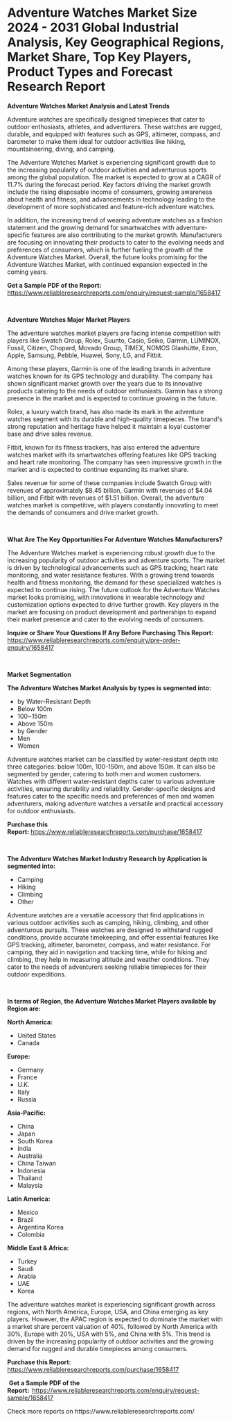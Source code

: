 <p><h1>Adventure Watches Market Size 2024 - 2031 Global Industrial Analysis, Key Geographical Regions, Market Share, Top Key Players, Product Types and Forecast Research Report</h1></p><p><strong>Adventure Watches Market Analysis and Latest Trends</strong></p>
<p><p>Adventure watches are specifically designed timepieces that cater to outdoor enthusiasts, athletes, and adventurers. These watches are rugged, durable, and equipped with features such as GPS, altimeter, compass, and barometer to make them ideal for outdoor activities like hiking, mountaineering, diving, and camping.</p><p>The Adventure Watches Market is experiencing significant growth due to the increasing popularity of outdoor activities and adventurous sports among the global population. The market is expected to grow at a CAGR of 11.7% during the forecast period. Key factors driving the market growth include the rising disposable income of consumers, growing awareness about health and fitness, and advancements in technology leading to the development of more sophisticated and feature-rich adventure watches.</p><p>In addition, the increasing trend of wearing adventure watches as a fashion statement and the growing demand for smartwatches with adventure-specific features are also contributing to the market growth. Manufacturers are focusing on innovating their products to cater to the evolving needs and preferences of consumers, which is further fueling the growth of the Adventure Watches Market. Overall, the future looks promising for the Adventure Watches Market, with continued expansion expected in the coming years.</p></p>
<p><strong>Get a Sample PDF of the Report:&nbsp;</strong> <a href="https://www.reliableresearchreports.com/enquiry/request-sample/1658417">https://www.reliableresearchreports.com/enquiry/request-sample/1658417</a></p>
<p>&nbsp;</p>
<p><strong>Adventure Watches Major Market Players</strong></p>
<p><p>The adventure watches market players are facing intense competition with players like Swatch Group, Rolex, Suunto, Casio, Seiko, Garmin, LUMINOX, Fossil, Citizen, Chopard, Movado Group, TIMEX, NOMOS Glashütte, Ezon, Apple, Samsung, Pebble, Huawei, Sony, LG, and Fitbit.</p><p>Among these players, Garmin is one of the leading brands in adventure watches known for its GPS technology and durability. The company has shown significant market growth over the years due to its innovative products catering to the needs of outdoor enthusiasts. Garmin has a strong presence in the market and is expected to continue growing in the future.</p><p>Rolex, a luxury watch brand, has also made its mark in the adventure watches segment with its durable and high-quality timepieces. The brand's strong reputation and heritage have helped it maintain a loyal customer base and drive sales revenue.</p><p>Fitbit, known for its fitness trackers, has also entered the adventure watches market with its smartwatches offering features like GPS tracking and heart rate monitoring. The company has seen impressive growth in the market and is expected to continue expanding its market share.</p><p>Sales revenue for some of these companies include Swatch Group with revenues of approximately $8.45 billion, Garmin with revenues of $4.04 billion, and Fitbit with revenues of $1.51 billion. Overall, the adventure watches market is competitive, with players constantly innovating to meet the demands of consumers and drive market growth.</p></p>
<p>&nbsp;</p>
<p><strong>What Are The Key Opportunities For Adventure Watches Manufacturers?</strong></p>
<p><p>The Adventure Watches market is experiencing robust growth due to the increasing popularity of outdoor activities and adventure sports. The market is driven by technological advancements such as GPS tracking, heart rate monitoring, and water resistance features. With a growing trend towards health and fitness monitoring, the demand for these specialized watches is expected to continue rising. The future outlook for the Adventure Watches market looks promising, with innovations in wearable technology and customization options expected to drive further growth. Key players in the market are focusing on product development and partnerships to expand their market presence and cater to the evolving needs of consumers.</p></p>
<p><strong>Inquire or Share Your Questions If Any Before Purchasing This Report:</strong> <a href="https://www.reliableresearchreports.com/enquiry/pre-order-enquiry/1658417">https://www.reliableresearchreports.com/enquiry/pre-order-enquiry/1658417</a></p>
<p>&nbsp;</p>
<p><strong>Market Segmentation</strong></p>
<p><strong>The Adventure Watches Market Analysis by types is segmented into:</strong></p>
<p><ul><li>by Water-Resistant Depth</li><li>Below 100m</li><li>100~150m</li><li>Above 150m</li><li>by Gender</li><li>Men</li><li>Women</li></ul></p>
<p><p>Adventure watches market can be classified by water-resistant depth into three categories: below 100m, 100-150m, and above 150m. It can also be segmented by gender, catering to both men and women customers. Watches with different water-resistant depths cater to various adventure activities, ensuring durability and reliability. Gender-specific designs and features cater to the specific needs and preferences of men and women adventurers, making adventure watches a versatile and practical accessory for outdoor enthusiasts.</p></p>
<p><strong>Purchase this Report:&nbsp;</strong><a href="https://www.reliableresearchreports.com/purchase/1658417">https://www.reliableresearchreports.com/purchase/1658417</a></p>
<p>&nbsp;</p>
<p><strong>The Adventure Watches Market Industry Research by Application is segmented into:</strong></p>
<p><ul><li>Camping</li><li>Hiking</li><li>Climbing</li><li>Other</li></ul></p>
<p><p>Adventure watches are a versatile accessory that find applications in various outdoor activities such as camping, hiking, climbing, and other adventurous pursuits. These watches are designed to withstand rugged conditions, provide accurate timekeeping, and offer essential features like GPS tracking, altimeter, barometer, compass, and water resistance. For camping, they aid in navigation and tracking time, while for hiking and climbing, they help in measuring altitude and weather conditions. They cater to the needs of adventurers seeking reliable timepieces for their outdoor expeditions.</p></p>
<p>&nbsp;</p>
<p><strong>In terms of Region, the Adventure Watches Market Players available by Region are:</strong></p>
<p>
    <p> <strong> North America: </strong>
        <ul>
            <li>United States</li>
            <li>Canada</li>
        </ul>
        </p> 
    <p> <strong> Europe: </strong>
        <ul>
            <li>Germany</li>
            <li>France</li>
            <li>U.K.</li>
            <li>Italy</li>
            <li>Russia</li>
        </ul>
        </p> 
    <p> <strong> Asia-Pacific: </strong>
        <ul>
            <li>China</li>
            <li>Japan</li>
            <li>South Korea</li>
            <li>India</li>
            <li>Australia</li>
            <li>China Taiwan</li>
            <li>Indonesia</li>
            <li>Thailand</li>
            <li>Malaysia</li>
        </ul>
        </p> 
    <p> <strong> Latin America: </strong>
        <ul>
            <li>Mexico</li>
            <li>Brazil</li>
            <li>Argentina Korea</li>
            <li>Colombia</li>
        </ul>
        </p> 
    <p> <strong> Middle East & Africa: </strong>
        <ul>
            <li>Turkey</li>
            <li>Saudi</li>
            <li>Arabia</li>
            <li>UAE</li>
            <li>Korea</li>
        </ul>
    </p>
    </p>
<p><p>The adventure watches market is experiencing significant growth across regions, with North America, Europe, USA, and China emerging as key players. However, the APAC region is expected to dominate the market with a market share percent valuation of 40%, followed by North America with 30%, Europe with 20%, USA with 5%, and China with 5%. This trend is driven by the increasing popularity of outdoor activities and the growing demand for rugged and durable timepieces among consumers.</p></p>
<p><strong>Purchase this Report: </strong><a href="https://www.reliableresearchreports.com/purchase/1658417">https://www.reliableresearchreports.com/purchase/1658417</a></p>
<p>&nbsp;<strong>Get a Sample PDF of the Report:&nbsp;&nbsp;</strong><a href="https://www.reliableresearchreports.com/enquiry/request-sample/1658417">https://www.reliableresearchreports.com/enquiry/request-sample/1658417</a></p>
<p><strong></strong></p>
<p>Check more reports on https://www.reliableresearchreports.com/</p>
